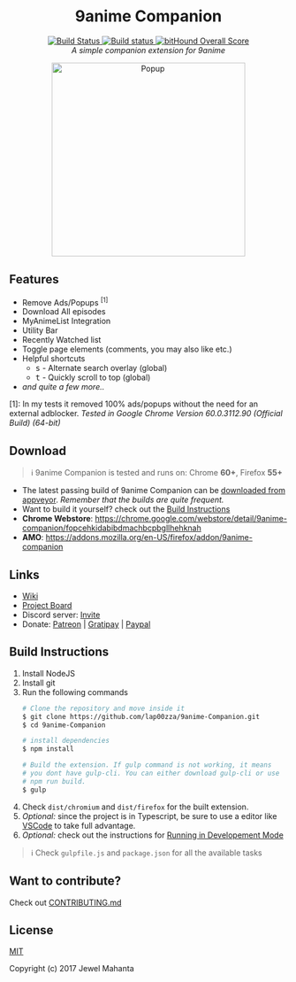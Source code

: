 <h1 align="center">
  9anime Companion
</h1>
<p align="center">
  <a href="https://travis-ci.org/lap00zza/9anime-Companion">
    <img alt="Build Status" href="https://travis-ci.org/lap00zza/9anime-Companion.svg?branch=master>
  </a>
  <a href="https://ci.appveyor.com/project/lap00zza/9anime-companion/branch/master">
    <img alt="Build status" href="https://ci.appveyor.com/api/projects/status/glkjys3aw8y9m8vb/branch/master?svg=true">
  </a>
  <a href="https://www.bithound.io/github/lap00zza/9anime-Companion">
    <img alt="bitHound Overall Score" href="https://www.bithound.io/github/lap00zza/9anime-Companion/badges/score.svg">
  </a>
  <br>
  <em>A simple companion extension for 9anime</em>
</p>
<p align="center">
    <img src="https://image.ibb.co/jHMahQ/9ac_popup.png" height="350px" width="auto" alt="Popup">
</p>

## Features
* Remove Ads/Popups <sup>[1]</sup>
* Download All episodes
* MyAnimeList Integration
* Utility Bar
* Recently Watched list
* Toggle page elements (comments, you may also like etc.)
* Helpful shortcuts
  * <kbd>s</kbd> - Alternate search overlay (global)
  * <kbd>t</kbd> - Quickly scroll to top (global)
* *and quite a few more..*
 
[1]: In my tests it removed 100% ads/popups without the need for an external adblocker. *Tested in Google Chrome Version 60.0.3112.90 (Official Build) (64-bit)*

## Download
> :information_source: 9anime Companion is tested and runs on: Chrome **60+**, Firefox **55+**
* The latest passing build of 9anime Companion can be [downloaded from appveyor](https://ci.appveyor.com/project/lap00zza/9anime-Companion/build/artifacts?branch=master). *Remember that the builds are quite frequent.*
* Want to build it yourself? check out the [Build Instructions](#build-instructions)
* **Chrome Webstore**: https://chrome.google.com/webstore/detail/9anime-companion/fopcehkidabibdmachbcpbgllhehknah
* **AMO**: https://addons.mozilla.org/en-US/firefox/addon/9anime-companion

## Links
* [Wiki](https://github.com/lap00zza/9anime-Companion/wiki)
* [Project Board](https://github.com/lap00zza/9anime-Companion/projects/2)
* Discord server: [Invite](https://discord.gg/BnAqVF9)
* Donate: [Patreon](https://www.patreon.com/lap00zza) | [Gratipay](https://gratipay.com/9anime-Companion) | [Paypal](https://www.paypal.me/lapoozza)

## Build Instructions
1. Install NodeJS
2. Install git
3. Run the following commands
   ```bash
   # Clone the repository and move inside it
   $ git clone https://github.com/lap00zza/9anime-Companion.git
   $ cd 9anime-Companion

   # install dependencies
   $ npm install

   # Build the extension. If gulp command is not working, it means 
   # you dont have gulp-cli. You can either download gulp-cli or use
   # npm run build.
   $ gulp
   ```
4. Check `dist/chromium` and `dist/firefox` for the built extension.
5. *Optional:* since the project is in Typescript, be sure to use a editor like [VSCode](https://code.visualstudio.com/) to take full advantage.
6. *Optional:* check out the instructions for [Running in Developement Mode](https://github.com/lap00zza/9anime-Companion/wiki/Running-in-Developement-Mode)

> :information_source: Check `gulpfile.js` and `package.json` for all the available tasks

## Want to contribute?
Check out [CONTRIBUTING.md](https://github.com/lap00zza/9anime-Companion/blob/master/.github/CONTRIBUTING.md)

## License
[MIT](https://github.com/lap00zza/9anime-Companion/blob/master/LICENSE)

Copyright (c) 2017 Jewel Mahanta
